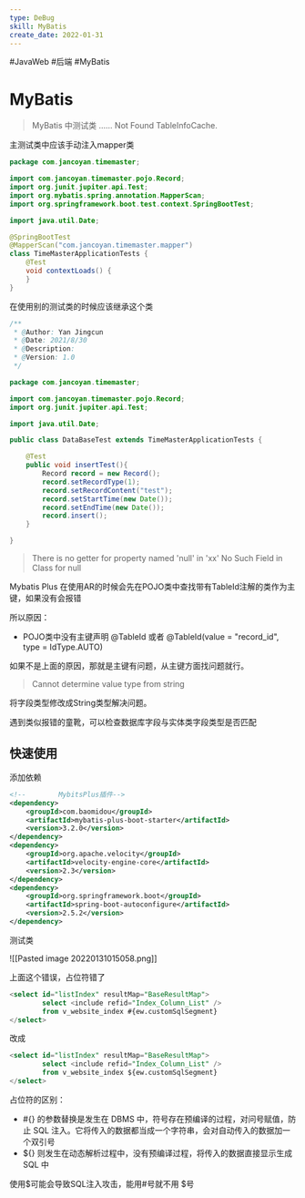 ```yaml
---
type: DeBug
skill: MyBatis
create_date: 2022-01-31
---
```


#JavaWeb #后端 #MyBatis

# MyBatis

>MyBatis 中测试类 ...... Not Found TableInfoCache.

主测试类中应该手动注入mapper类

```java
package com.jancoyan.timemaster;

import com.jancoyan.timemaster.pojo.Record;
import org.junit.jupiter.api.Test;
import org.mybatis.spring.annotation.MapperScan;
import org.springframework.boot.test.context.SpringBootTest;

import java.util.Date;

@SpringBootTest
@MapperScan("com.jancoyan.timemaster.mapper")
class TimeMasterApplicationTests {
    @Test
    void contextLoads() {
    }
}
```

在使用别的测试类的时候应该继承这个类

```java
/**
 * @Author: Yan Jingcun
 * @Date: 2021/8/30
 * @Description:
 * @Version: 1.0
 */

package com.jancoyan.timemaster;

import com.jancoyan.timemaster.pojo.Record;
import org.junit.jupiter.api.Test;

import java.util.Date;

public class DataBaseTest extends TimeMasterApplicationTests {

    @Test
    public void insertTest(){
        Record record = new Record();
        record.setRecordType(1);
        record.setRecordContent("test");
        record.setStartTime(new Date());
        record.setEndTime(new Date());
        record.insert();
    }

}
```

>There is no getter for property named 'null' in 'xx'
>No Such Field in Class for null

Mybatis Plus 在使用AR的时候会先在POJO类中查找带有TableId注解的类作为主键，如果没有会报错

所以原因：

-   POJO类中没有主键声明 @TableId 或者 @TableId(value = "record_id", type = IdType.AUTO)

如果不是上面的原因，那就是主键有问题，从主键方面找问题就行。

>Cannot determine value type from string

将字段类型修改成String类型解决问题。

遇到类似报错的童靴，可以检查数据库字段与实体类字段类型是否匹配

## 快速使用

添加依赖

```xml
<!--        MybitsPlus插件-->
<dependency>
    <groupId>com.baomidou</groupId>
    <artifactId>mybatis-plus-boot-starter</artifactId>
    <version>3.2.0</version>
</dependency>
<dependency>
    <groupId>org.apache.velocity</groupId>
    <artifactId>velocity-engine-core</artifactId>
    <version>2.3</version>
</dependency>
<dependency>
    <groupId>org.springframework.boot</groupId>
    <artifactId>spring-boot-autoconfigure</artifactId>
    <version>2.5.2</version>
</dependency>
```

测试类

![[Pasted image 20220131015058.png]]

上面这个错误，占位符错了

```sql
<select id="listIndex" resultMap="BaseResultMap">
        select <include refid="Index_Column_List" />
        from v_website_index #{ew.customSqlSegment}
</select>
```

改成

```sql
<select id="listIndex" resultMap="BaseResultMap">
        select <include refid="Index_Column_List" />
        from v_website_index ${ew.customSqlSegment}
</select>
```

占位符的区别：

-   #{} 的参数替换是发生在 DBMS 中，符号存在预编译的过程，对问号赋值，防止 SQL 注入。它将传入的数据都当成一个字符串，会对自动传入的数据加一个双引号
-   ${} 则发生在动态解析过程中，没有预编译过程，将传入的数据直接显示生成 SQL 中

使用$可能会导致SQL注入攻击，能用#号就不用 $号